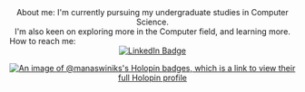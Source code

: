 <html>
<div id="header" align="center">
  About me:
   I'm currently pursuing my undergraduate studies in Computer Science.<br>
   I'm also keen on exploring more in the Computer field, and learning more.
  </div>
  How to reach me:
  <div id="badges" align="center">
  <a href="https://www.linkedin.com/in/manaswini-simhadri-kavali-933b491a9">
    <img src="https://img.shields.io/badge/LinkedIn-blue?style=for-the-badge&logo=linkedin&logoColor=white" alt="LinkedIn Badge"/>

    

  [![An image of @manaswiniks's Holopin badges, which is a link to view their full Holopin profile](https://holopin.me/manaswiniks)](https://holopin.io/@manaswiniks)  </a>
  </html>
   
  
</div>
